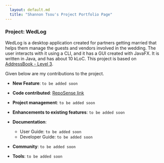```yaml
---
  layout: default.md
  title: "Shannon Tsou's Project Portfolio Page"
---
```


### Project: WedLog

WedLog is a desktop application created for partners getting married that helps them manage the guests and vendors involved in the wedding. The user interacts with it using a CLI, and it has a GUI created with JavaFX. It is written in Java, and has about 10 kLoC. This project is based on [AddressBook - Level 3](https://se-education.org/addressbook-level3/).

Given below are my contributions to the project.

* **New Feature**: `to be added soon`

* **Code contributed**: [RepoSense link](https://nus-cs2103-ay2324s1.github.io/tp-dashboard/?search=tllshan&breakdown=true)

* **Project management**: `to be added soon`

* **Enhancements to existing features**: `to be added soon`

* **Documentation**:
    * User Guide: `to be added soon`
    * Developer Guide: `to be added soon`

* **Community**: `to be added soon`

* **Tools**: `to be added soon`
